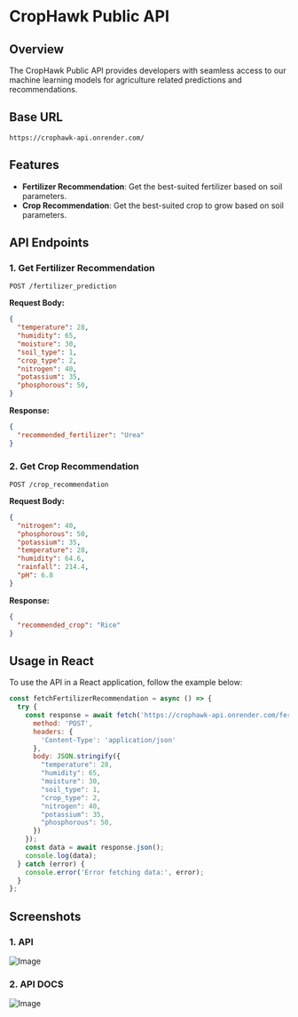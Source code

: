 # CropHawk Public API

## Overview
The CropHawk Public API provides developers with seamless access to our machine learning models for agriculture related predictions and recommendations.

## Base URL
```
https://crophawk-api.onrender.com/
```

## Features
- **Fertilizer Recommendation**: Get the best-suited fertilizer based on soil parameters.
- **Crop Recommendation**: Get the best-suited crop to grow based on soil parameters.

## API Endpoints
### 1. Get Fertilizer Recommendation
```
POST /fertilizer_prediction
```
**Request Body:**
```json
{
  "temperature": 28,
  "humidity": 65,
  "moisture": 30,
  "soil_type": 1,
  "crop_type": 2,
  "nitrogen": 40,
  "potassium": 35,
  "phosphorous": 50,
}
```
**Response:**
```json
{
  "recommended_fertilizer": "Urea"
}
```

### 2. Get Crop Recommendation
```
POST /crop_recommendation
```
**Request Body:**
```json
{
  "nitrogen": 40,
  "phosphorous": 50,
  "potassium": 35,
  "temperature": 28,
  "humidity": 64.6,
  "rainfall": 214.4,
  "pH": 6.8
}
```
**Response:**
```json
{
  "recommended_crop": "Rice"
}
```

## Usage in React
To use the API in a React application, follow the example below:

```js
const fetchFertilizerRecommendation = async () => {
  try {
    const response = await fetch('https://crophawk-api.onrender.com/fertilizer_prediction', {
      method: 'POST',
      headers: {
        'Content-Type': 'application/json'
      },
      body: JSON.stringify({
        "temperature": 28,
        "humidity": 65,
        "moisture": 30,
        "soil_type": 1,
        "crop_type": 2,
        "nitrogen": 40,
        "potassium": 35,
        "phosphorous": 50,
      })
    });
    const data = await response.json();
    console.log(data);
  } catch (error) {
    console.error('Error fetching data:', error);
  }
};
```

## Screenshots
### 1. API
![Image](https://github.com/user-attachments/assets/0b69744e-1922-4e86-8bf4-43fb37849922)

### 2. API DOCS
![Image](https://github.com/user-attachments/assets/6034ee1c-9243-4ee4-8f0c-5395e6e661ce)

